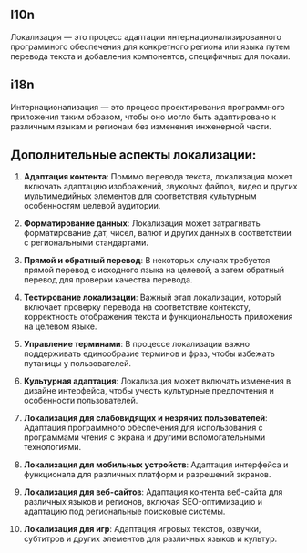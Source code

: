 ## l10n

Локализация — это процесс адаптации интернационализированного программного обеспечения для конкретного региона или языка путем перевода текста и добавления компонентов, специфичных для локали.

## i18n

Интернационализация — это процесс проектирования программного приложения таким образом, чтобы оно могло быть адаптировано к различным языкам и регионам без изменения инженерной части.


## Дополнительные аспекты локализации:

1. **Адаптация контента**: Помимо перевода текста, локализация может включать адаптацию изображений, звуковых файлов, видео и других мультимедийных элементов для соответствия культурным особенностям целевой аудитории.
    
2. **Форматирование данных**: Локализация может затрагивать форматирование дат, чисел, валют и других данных в соответствии с региональными стандартами.
    
3. **Прямой и обратный перевод**: В некоторых случаях требуется прямой перевод с исходного языка на целевой, а затем обратный перевод для проверки качества перевода.
    
4. **Тестирование локализации**: Важный этап локализации, который включает проверку перевода на соответствие контексту, корректность отображения текста и функциональность приложения на целевом языке.
    
5. **Управление терминами**: В процессе локализации важно поддерживать единообразие терминов и фраз, чтобы избежать путаницы у пользователей.
    
6. **Культурная адаптация**: Локализация может включать изменения в дизайне интерфейса, чтобы учесть культурные предпочтения и особенности пользователей.
    
7. **Локализация для слабовидящих и незрячих пользователей**: Адаптация программного обеспечения для использования с программами чтения с экрана и другими вспомогательными технологиями.
    
8. **Локализация для мобильных устройств**: Адаптация интерфейса и функционала для различных платформ и разрешений экранов.
    
9. **Локализация для веб-сайтов**: Адаптация контента веб-сайта для различных языков и регионов, включая SEO-оптимизацию и адаптацию под региональные поисковые системы.
    
10. **Локализация для игр**: Адаптация игровых текстов, озвучки, субтитров и других элементов для различных языков и культур.